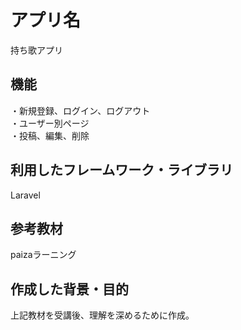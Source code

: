 # アプリ名
持ち歌アプリ

## 機能
・新規登録、ログイン、ログアウト  
・ユーザー別ページ  
・投稿、編集、削除  

## 利用したフレームワーク・ライブラリ
Laravel

## 参考教材
paizaラーニング

## 作成した背景・目的
上記教材を受講後、理解を深めるために作成。
